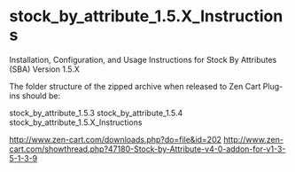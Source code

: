 stock_by_attribute_1.5.X_Instructions
=====================================

Installation, Configuration, and Usage Instructions for Stock By Attributes (SBA) Version 1.5.X

The folder structure of the zipped archive when released to Zen Cart Plug-ins should be:
  
  stock_by_attribute_1.5.3
  stock_by_attribute_1.5.4
  stock_by_attribute_1.5.X_Instructions

http://www.zen-cart.com/downloads.php?do=file&id=202
http://www.zen-cart.com/showthread.php?47180-Stock-by-Attribute-v4-0-addon-for-v1-3-5-1-3-9
